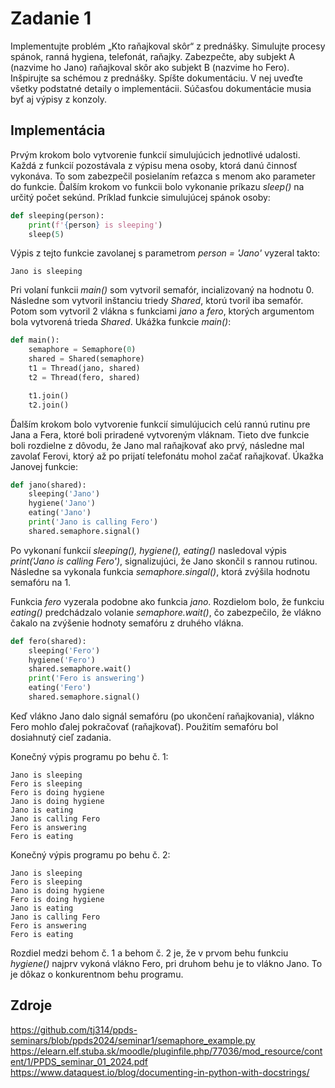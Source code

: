 # Zadanie 1

Implementujte problém „Kto raňajkoval skôr“ z prednášky. Simulujte procesy spánok, ranná hygiena, telefonát, raňajky.
Zabezpečte, aby subjekt A (nazvime ho Jano) raňajkoval skôr ako
subjekt B (nazvime ho Fero). Inšpirujte sa schémou z prednášky. Spíšte dokumentáciu. V nej uveďte všetky podstatné detaily
o implementácii. Súčasťou dokumentácie musia byť aj výpisy
z konzoly.

## Implementácia
Prvým krokom bolo vytvorenie funkcií simulujúcich jednotlivé udalosti. Každá z funkcií pozostávala z výpisu mena osoby, 
ktorá danú činnosť vykonáva. To som zabezpečil posielaním reťazca s menom ako parameter do funkcie. Ďalším krokom vo funkcii
bolo vykonanie príkazu *sleep()* na určitý počet sekúnd. Príklad funkcie simulujúcej spánok osoby:
```python
def sleeping(person):
    print(f'{person} is sleeping')
    sleep(5)
```
Výpis z tejto funkcie zavolanej s parametrom *person = 'Jano'* vyzeral takto:
```
Jano is sleeping
```

Pri volaní funkcii *main()* som vytvoril semafór, incializovaný na hodnotu 0. Následne som vytvoril inštanciu triedy *Shared*,
ktorú tvoril iba semafór. Potom som vytvoril 2 vlákna s funkciami *jano* a *fero*, ktorých argumentom bola vytvorená trieda
*Shared*. Ukážka funkcie *main()*:

```python
def main():
    semaphore = Semaphore(0)
    shared = Shared(semaphore)
    t1 = Thread(jano, shared)
    t2 = Thread(fero, shared)

    t1.join()
    t2.join()
```

Ďalším krokom bolo vytvorenie funkcií simulújucich celú rannú rutinu pre Jana a Fera, ktoré boli priradené vytvoreným vláknam. Tieto dve funkcie boli rozdielne z 
dôvodu, že Jano mal raňajkovať ako prvý, následne mal zavolať Ferovi, ktorý až po prijatí telefonátu mohol začať raňajkovať.
Úkažka Janovej funkcie:

```python
def jano(shared):
    sleeping('Jano')
    hygiene('Jano')
    eating('Jano')
    print('Jano is calling Fero')
    shared.semaphore.signal()

```
Po vykonaní funkcií *sleeping(), hygiene(), eating()* nasledoval výpis *print('Jano is calling Fero')*, signalizujúci, že Jano
skončil s rannou rutinou. Následne sa vykonala funkcia *semaphore.singal()*, ktorá zvýšila hodnotu semafóru na 1.

Funkcia *fero* vyzerala podobne ako funkcia *jano*. Rozdielom bolo, že funkciu *eating()* predchádzalo volanie *semaphore.wait()*,
čo zabezpečilo, že vlákno čakalo na zvýšenie hodnoty semafóru z druhého vlákna.

```python
def fero(shared):
    sleeping('Fero')
    hygiene('Fero')
    shared.semaphore.wait()
    print('Fero is answering')
    eating('Fero')
    shared.semaphore.signal()
```
Keď vlákno Jano dalo signál semafóru (po ukončení raňajkovania), vlákno Fero mohlo ďalej pokračovať (raňajkovať). Použitím
semafóru bol dosiahnutý cieľ zadania. 

Konečný výpis programu po behu č. 1:
```
Jano is sleeping
Fero is sleeping
Fero is doing hygiene
Jano is doing hygiene
Jano is eating
Jano is calling Fero
Fero is answering
Fero is eating
```

Konečný výpis programu po behu č. 2:
``` 
Jano is sleeping
Fero is sleeping
Jano is doing hygiene
Fero is doing hygiene
Jano is eating
Jano is calling Fero
Fero is answering
Fero is eating
```
Rozdiel medzi behom č. 1 a behom č. 2 je, že v prvom behu funkciu *hygiene()* najprv vykoná vlákno 
Fero, pri druhom behu je to vlákno Jano. To je dôkaz o konkurentnom behu programu.

## Zdroje
https://github.com/tj314/ppds-seminars/blob/ppds2024/seminar1/semaphore_example.py
https://elearn.elf.stuba.sk/moodle/pluginfile.php/77036/mod_resource/content/1/PPDS_seminar_01_2024.pdf
https://www.dataquest.io/blog/documenting-in-python-with-docstrings/